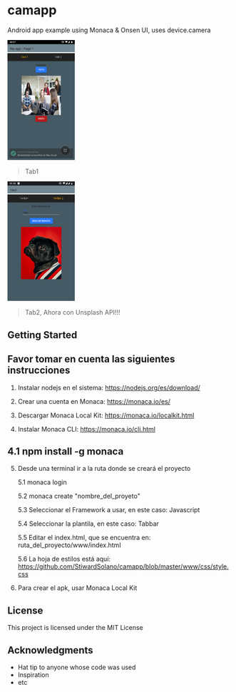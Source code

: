 # camapp
 Android app example using Monaca & Onsen UI, uses device.camera

<img src="https://github.com/StiwardSolano/camapp/blob/master/res/electron/screen/main_screen.png" width="30%"></img>
> Tab1

<img src="https://github.com/StiwardSolano/camapp/blob/master/res/electron/screen/webServ.png" width="30%"></img>
> Tab2, Ahora con Unsplash API!!!
 
## Getting Started

## Favor tomar en cuenta las siguientes instrucciones

1. Instalar nodejs en el sistema: https://nodejs.org/es/download/

2. Crear una cuenta en Monaca: https://monaca.io/es/

3. Descargar Monaca Local Kit: https://monaca.io/localkit.html 

4. Instalar Monaca CLI: https://monaca.io/cli.html

## 4.1  npm install -g monaca

5. Desde una terminal ir a la ruta donde se creará el proyecto

    5.1 monaca login

    5.2 monaca create "nombre_del_proyeto"

    5.3 Seleccionar el Framework a usar, en este caso: Javascript

    5.4 Seleccionar la plantila, en este caso: Tabbar

    5.5 Editar el index.html, que se encuentra en: ruta_del_proyecto/www/index.html

    5.6 La hoja de estilos está aquí: https://github.com/StiwardSolano/camapp/blob/master/www/css/style.css

6. Para crear el apk, usar Monaca Local Kit

## License

This project is licensed under the MIT License

## Acknowledgments

* Hat tip to anyone whose code was used
* Inspiration
* etc
